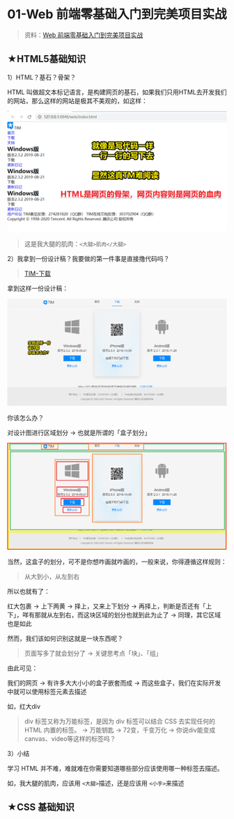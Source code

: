 # 01-Web 前端零基础入门到完美项目实战

> 资料：[Web 前端零基础入门到完美项目实战](https://gitbook.cn/gitchat/activity/5e2e8289ac7ad256a46bfb39)

## ★HTML5基础知识

1）HTML？基石？骨架？

HTML 叫做超文本标记语言，是构建网页的基石，如果我们只用HTML去开发我们的网站，那么这样的网站是极其不美观的，如这样：

![骨架](assets/img/2020-02-29-01-19-33.png)

> 这是我大腿的肌肉：`<大腿>肌肉</大腿>`

2）我拿到一份设计稿？我要做的第一件事是直接撸代码吗？

> [TIM-下载](https://tim.qq.com/download.html)

拿到这样一份设计稿：

![设计稿](assets/img/2020-02-29-00-43-55.png)

你该怎么办？

对设计图进行区域划分 -> 也就是所谓的「盒子划分」

![盒子划分](assets/img/2020-02-29-00-57-36.png)

当然，这盒子的划分，可不是你想咋画就咋画的，一般来说，你得遵循这样规则：

> 从大到小，从左到右

所以也就有了：

红大包裹 -> 上下两黄 -> 择上，又来上下划分 -> 再择上，判断是否还有「上下」，咩有那就从左到右，而这块区域的划分也就到此为止了 -> 同理，其它区域也是如此

然而，我们该如何识别这就是一块东西呢？

> 页面写多了就会划分了 -> 关键思考点「块」、「组」

由此可见：

我们的网页 -> 有许多大大小小的盒子嵌套而成 -> 而这些盒子，我们在实际开发中就可以使用标签元素去描述

如，红大div

> div 标签又称为万能标签，是因为 div 标签可以结合 CSS 去实现任何的 HTML 内置的标签。 -> 万能钥匙 -> 72变，千变万化 -> 你说div能变成canvas、video等这样的标签吗？

3）小结

学习 HTML 并不难，难就难在你需要知道哪些部分应该使用哪一种标签去描述。

如，我大腿的肌肉，应该用 `<大腿>`描述，还是应该用 `<小手>`来描述

## ★CSS 基础知识















